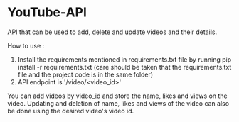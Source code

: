 # YouTube-API
API that can be used to add, delete and update videos and their details.

How to use :

1. Install the requirements mentioned in requirements.txt file by running pip install -r requirements.txt
(care should be taken that the requirements.txt file and the project code is in the same folder)
2. API endpoint is '/video/<video_id>'

You can add videos by video_id and store the name, likes and views on the video.
Updating and deletion of name, likes and views of the video can also be done using the desired video's video id.
